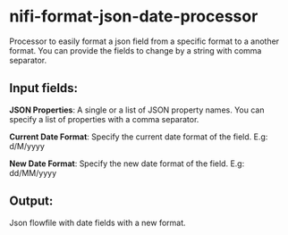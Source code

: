 # nifi-format-json-date-processor
Processor to easily format a json field from a specific format to a another format. You can provide the fields to change by a string with comma separator.

## Input fields:

<b>JSON Properties</b>: A single or a list of JSON property names. You can specify a list of properties with a comma separator. <br />

<b>Current Date Format</b>: Specify the current date format of the field. E.g: d/M/yyyy <br />

<b>New Date Format</b>: Specify the new date format of the field. E.g: dd/MM/yyyy <br />

## Output:
Json flowfile with date fields with a new format.
